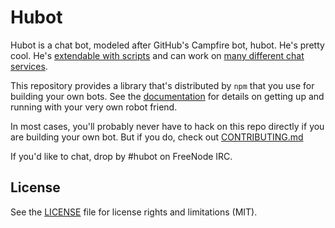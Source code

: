 # Hubot

Hubot is a chat bot, modeled after GitHub's Campfire bot, hubot. He's pretty
cool. He's [extendable with scripts](docs/scripting.md) and can work on [many
different chat services](docs/adapters.md).

This repository provides a library that's distributed by `npm` that you
use for building your own bots.  See the [documentation](http://hubot.github.com/docs)
for details on getting up and running with your very own robot friend.

In most cases, you'll probably never have to hack on this repo directly if you
are building your own bot. But if you do, check out [CONTRIBUTING.md](CONTRIBUTING.md)

If you'd like to chat, drop by #hubot on FreeNode IRC.

## License

See the [LICENSE](LICENSE.md) file for license rights and limitations (MIT).
